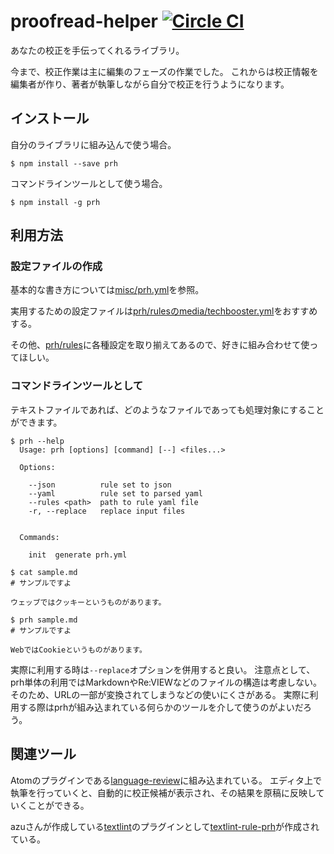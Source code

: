 # proofread-helper [![Circle CI](https://circleci.com/gh/prh/prh.svg?style=svg)](https://circleci.com/gh/prh/prh)

あなたの校正を手伝ってくれるライブラリ。

今まで、校正作業は主に編集のフェーズの作業でした。
これからは校正情報を編集者が作り、著者が執筆しながら自分で校正を行うようになります。

## インストール

自分のライブラリに組み込んで使う場合。

```
$ npm install --save prh
```

コマンドラインツールとして使う場合。

```
$ npm install -g prh
```

## 利用方法

### 設定ファイルの作成

基本的な書き方については[misc/prh.yml](https://github.com/prh/prh/blob/master/misc/prh.yml)を参照。

実用するための設定ファイルは[prh/rulesのmedia/techbooster.yml](https://github.com/prh/rules/blob/master/media/techbooster.yml)をおすすめする。

その他、[prh/rules](https://github.com/prh/rules)に各種設定を取り揃えてあるので、好きに組み合わせて使ってほしい。

### コマンドラインツールとして

テキストファイルであれば、どのようなファイルであっても処理対象にすることができます。

```
$ prh --help
  Usage: prh [options] [command] [--] <files...>

  Options:

    --json          rule set to json
    --yaml          rule set to parsed yaml
    --rules <path>  path to rule yaml file
    -r, --replace   replace input files


  Commands:

    init  generate prh.yml

$ cat sample.md
# サンプルですよ

ウェッブではクッキーというものがあります。

$ prh sample.md
# サンプルですよ

WebではCookieというものがあります。
```

実際に利用する時は`--replace`オプションを併用すると良い。
注意点として、prh単体の利用ではMarkdownやRe:VIEWなどのファイルの構造は考慮しない。
そのため、URLの一部が変換されてしまうなどの使いにくさがある。
実際に利用する際はprhが組み込まれている何らかのツールを介して使うのがよいだろう。

## 関連ツール

Atomのプラグインである[language-review](https://atom.io/packages/language-review)に組み込まれている。
エディタ上で執筆を行っていくと、自動的に校正候補が表示され、その結果を原稿に反映していくことができる。

azuさんが作成している[textlint](https://www.npmjs.com/package/textlint)のプラグインとして[textlint-rule-prh](https://www.npmjs.com/package/textlint-rule-prh)が作成されている。
